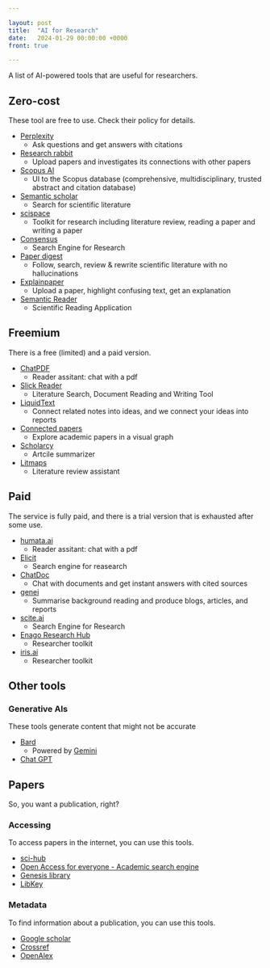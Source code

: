 ```yaml
---

layout: post
title:  "AI for Research"
date:   2024-01-29 00:00:00 +0000
front: true

---
```


A list of AI-powered tools that are useful for researchers.

## Zero-cost

These tool are free to use. Check their policy for details.

- [Perplexity](https://www.perplexity.ai/)
	- Ask questions and get answers with citations
- [Research rabbit](https://researchrabbitapp.com)
	- Upload papers and investigates its connections with other papers
- [Scopus AI](https://www.elsevier.com/products/scopus/scopus-ai)
	- UI to the Scopus database (comprehensive, multidisciplinary, trusted abstract and citation database)
- [Semantic scholar](https://www.semanticscholar.org/)
	- Search for scientific literature
- [scispace](https://scispace.com/)
	- Toolkit for research including literature review, reading a paper and writing a paper
- [Consensus](https://consensus.app)
	- Search Engine for Research
- [Paper digest](https://www.paperdigest.org)
	- Follow, search, review & rewrite scientific literature with no hallucinations
- [Explainpaper](https://www.explainpaper.com)
	- Upload a paper, highlight confusing text, get an explanation
- [Semantic Reader](https://www.semanticscholar.org/product/semantic-reader)
	- Scientific Reading Application

## Freemium

There is a free (limited) and a paid version. 

- [ChatPDF](https://www.chatpdf.com/)
	- Reader assitant: chat with a pdf
- [Slick Reader](https://www.slickreader.ai)
	- Literature Search, Document Reading and Writing Tool
- [LiquidText](https://www.liquidtext.net/)
	- Connect related notes into ideas, and we connect your ideas into reports
- [Connected papers](https://www.connectedpapers.com)
	- Explore academic papers in a visual graph
- [Scholarcy](https://www.scholarcy.com/)
	- Artcile summarizer
- [Litmaps](https://www.litmaps.com/)
	- Literature review assistant

## Paid

The service is fully paid, and there is a trial version that is exhausted after some use.

- [humata.ai](https://www.humata.ai/)
	- Reader assitant: chat with a pdf
- [Elicit](https://elicit.com/)
	- Search engine for reasearch
- [ChatDoc](https://chatdoc.com)
	- Chat with documents and get instant answers with cited sources
- [genei](https://www.genei.io/)
	- Summarise background reading and produce blogs, articles, and reports
- [scite.ai](https://scite.ai/assistant)
	- Search Engine for Research
- [Enago Research Hub](https://www.enago.com/researcher-hub/)
	- Researcher toolkit
- [iris.ai](https://iris.ai)
	- Researcher toolkit

## Other tools

### Generative AIs

These tools generate content that might not be accurate

- [Bard](https://bard.google.com/chat)
	- Powered by [Gemini](https://deepmind.google/technologies/gemini)
- [Chat GPT](https://chat.openai.com/)

## Papers

So, you want a publication, right?

### Accessing

To access papers in the internet, you can use this tools.

- [sci-hub](https://sci-hub.41610.org/)
- [Open Access for everyone - Academic search engine](https://oa.mg/)
- [Genesis library](https://libgen.li/)
- [LibKey](https://libkey.io/)

### Metadata

To find information about a publication, you can use this tools.

- [Google scholar](https://scholar.google.com/)
- [Crossref](https://www.crossref.org/)
- [OpenAlex](https://openalex.org)


